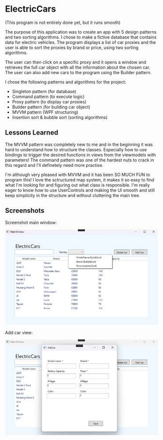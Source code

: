 
# ElectricCars

(This program is not entirely done yet, but it runs smooth)

The purpose of this application was to create an app with 5 design patterns and two sorting algorithms. I chose to make a fictive database that contains data for electric vehicles. The program displays a list of car proxies and the user is able to sort the proxies by brand or price, using two sorting algorithms. 

The user can then click on a specific proxy and it opens a window and retrieves the full car object with all the information about the chosen car. 
The user can also add new cars to the program using the Builder pattern. 


I chose the following patterns and algorithms for the project: 

- Singleton pattern (for database)
- Command pattern (to execute logic)
- Proxy pattern (to display car proxies)
- Builder pattern (for building car object)
- MVVM pattern (WPF structuring)
- Insertion sort & bubble sort (sorting algorithms)







## Lessons Learned

The MVVM pattern was completely new to me and in the beginning it was hard to understand how to structure the classes. Especially how to use bindings to trigger the desired functions in views from the viewmodels with parameters! The command pattern was one of the hardest nuts to crack in this regard and I'll definetely need more practise. 

I'm although very pleased with MVVM and it has been SO MUCH FUN to program this! I love the sctructured map system, it makes it so easy to find what I'm looking for and figuring out what class is responsible. I'm really eager to know how to use UserControls and making the UI smooth and still keep simplicity in the structure and without cluttering the main tree.




## Screenshots

Screenshot main window: 

![Screen shot](https://github.com/Bubbelbad/ElectricCars/blob/master/Screenshot%202024-03-15%20215013.png)

Add car view: 

![Screen shot](https://github.com/Bubbelbad/ElectricCars/blob/master/Screenshot%202024-03-15%20215032.png)

